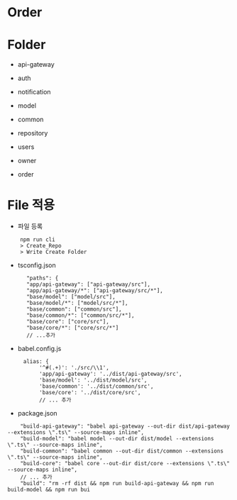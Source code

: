 # Order

# Folder

- api-gateway
- auth
- notification
- model
- common
- repository

- users
- owner
- order

# File 적용

- 파일 등록

```
    npm run cli
    > Create_Repo
    > Write Create Folder
```

- tsconfig.json

```
      "paths": {
      "app/api-gateway": ["api-gateway/src"],
      "app/api-gateway/*": ["api-gateway/src/*"],
      "base/model": ["model/src"],
      "base/model/*": ["model/src/*"],
      "base/common": ["common/src"],
      "base/common/*": ["common/src/*"],
      "base/core": ["core/src"],
      "base/core/*": ["core/src/*"]
      // ...추가
```

- babel.config.js

```
     alias: {
          '^#(.+)': './src/\\1',
          'app/api-gateway': '../dist/api-gateway/src',
          'base/model': '../dist/model/src',
          'base/common': '../dist/common/src',
          'base/core': '../dist/core/src',
          // ... 추가
```

- package.json

```
    "build-api-gateway": "babel api-gateway --out-dir dist/api-gateway --extensions \".ts\" --source-maps inline",
    "build-model": "babel model --out-dir dist/model --extensions \".ts\" --source-maps inline",
    "build-common": "babel common --out-dir dist/common --extensions \".ts\" --source-maps inline",
    "build-core": "babel core --out-dir dist/core --extensions \".ts\" --source-maps inline",
    // ... 추가
    "build": "rm -rf dist && npm run build-api-gateway && npm run build-model && npm run bui

```
